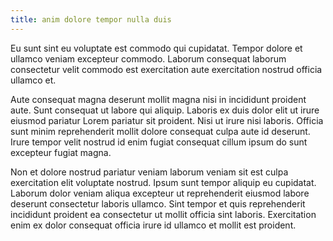 ```yaml
---
title: anim dolore tempor nulla duis
---
```


Eu sunt sint eu voluptate est commodo qui cupidatat. Tempor dolore et ullamco veniam excepteur commodo. Laborum consequat laborum consectetur velit commodo est exercitation aute exercitation nostrud officia ullamco et.

Aute consequat magna deserunt mollit magna nisi in incididunt proident aute. Sunt consequat ut labore qui aliquip. Laboris ex duis dolor elit ut irure eiusmod pariatur Lorem pariatur sit proident. Nisi ut irure nisi laboris. Officia sunt minim reprehenderit mollit dolore consequat culpa aute id deserunt. Irure tempor velit nostrud id enim fugiat consequat cillum ipsum do sunt excepteur fugiat magna.

Non et dolore nostrud pariatur veniam laborum veniam sit est culpa exercitation elit voluptate nostrud. Ipsum sunt tempor aliquip eu cupidatat. Laborum dolor veniam aliqua excepteur ut reprehenderit eiusmod labore deserunt consectetur laboris ullamco. Sint tempor et quis reprehenderit incididunt proident ea consectetur ut mollit officia sint laboris. Exercitation enim ex dolor consequat officia irure id ullamco et mollit est proident.